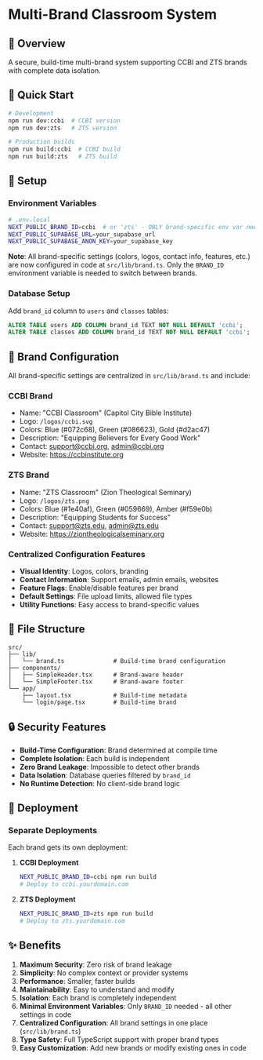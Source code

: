 # Multi-Brand Classroom System

## 🎯 **Overview**

A secure, build-time multi-brand system supporting CCBI and ZTS brands with complete data isolation.

## 🚀 **Quick Start**

```bash
# Development
npm run dev:ccbi  # CCBI version
npm run dev:zts   # ZTS version

# Production builds
npm run build:ccbi  # CCBI build
npm run build:zts   # ZTS build
```

## 🔧 **Setup**

### **Environment Variables**
```bash
# .env.local
NEXT_PUBLIC_BRAND_ID=ccbi  # or 'zts' - ONLY brand-specific env var needed!
NEXT_PUBLIC_SUPABASE_URL=your_supabase_url
NEXT_PUBLIC_SUPABASE_ANON_KEY=your_supabase_key
```

**Note**: All brand-specific settings (colors, logos, contact info, features, etc.) are now configured in code at `src/lib/brand.ts`. Only the `BRAND_ID` environment variable is needed to switch between brands.

### **Database Setup**
Add `brand_id` column to `users` and `classes` tables:
```sql
ALTER TABLE users ADD COLUMN brand_id TEXT NOT NULL DEFAULT 'ccbi';
ALTER TABLE classes ADD COLUMN brand_id TEXT NOT NULL DEFAULT 'ccbi';
```

## 🎨 **Brand Configuration**

All brand-specific settings are centralized in `src/lib/brand.ts` and include:

### **CCBI Brand**
- Name: "CCBI Classroom" (Capitol City Bible Institute)
- Logo: `/logos/ccbi.svg`
- Colors: Blue (#072c68), Green (#086623), Gold (#d2ac47)
- Description: "Equipping Believers for Every Good Work"
- Contact: support@ccbi.org, admin@ccbi.org
- Website: https://ccbinstitute.org

### **ZTS Brand**
- Name: "ZTS Classroom" (Zion Theological Seminary)
- Logo: `/logos/zts.png`
- Colors: Blue (#1e40af), Green (#059669), Amber (#f59e0b)
- Description: "Equipping Students for Success"
- Contact: support@zts.edu, admin@zts.edu
- Website: https://ziontheologicalseminary.org

### **Centralized Configuration Features**
- **Visual Identity**: Logos, colors, branding
- **Contact Information**: Support emails, admin emails, websites
- **Feature Flags**: Enable/disable features per brand
- **Default Settings**: File upload limits, allowed file types
- **Utility Functions**: Easy access to brand-specific values

## 📁 **File Structure**

```
src/
├── lib/
│   └── brand.ts              # Build-time brand configuration
├── components/
│   ├── SimpleHeader.tsx      # Brand-aware header
│   └── SimpleFooter.tsx      # Brand-aware footer
└── app/
    ├── layout.tsx            # Build-time metadata
    └── login/page.tsx        # Build-time brand
```

## 🔒 **Security Features**

- **Build-Time Configuration**: Brand determined at compile time
- **Complete Isolation**: Each build is independent
- **Zero Brand Leakage**: Impossible to detect other brands
- **Data Isolation**: Database queries filtered by `brand_id`
- **No Runtime Detection**: No client-side brand logic

## 🚀 **Deployment**

### **Separate Deployments**
Each brand gets its own deployment:

1. **CCBI Deployment**
   ```bash
   NEXT_PUBLIC_BRAND_ID=ccbi npm run build
   # Deploy to ccbi.yourdomain.com
   ```

2. **ZTS Deployment**
   ```bash
   NEXT_PUBLIC_BRAND_ID=zts npm run build
   # Deploy to zts.yourdomain.com
   ```

## ✨ **Benefits**

1. **Maximum Security**: Zero risk of brand leakage
2. **Simplicity**: No complex context or provider systems
3. **Performance**: Smaller, faster builds
4. **Maintainability**: Easy to understand and modify
5. **Isolation**: Each brand is completely independent
6. **Minimal Environment Variables**: Only `BRAND_ID` needed - all other settings in code
7. **Centralized Configuration**: All brand settings in one place (`src/lib/brand.ts`)
8. **Type Safety**: Full TypeScript support with proper brand types
9. **Easy Customization**: Add new brands or modify existing ones in code
